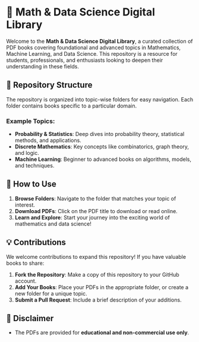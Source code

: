 # 📘 Math & Data Science Digital Library

Welcome to the **Math & Data Science Digital Library**, a curated collection of PDF books covering foundational and advanced topics in Mathematics, Machine Learning, and Data Science. This repository is a resource for students, professionals, and enthusiasts looking to deepen their understanding in these fields.

## 📂 Repository Structure

The repository is organized into topic-wise folders for easy navigation. Each folder contains books specific to a particular domain.


### Example Topics:
- **Probability & Statistics**: Deep dives into probability theory, statistical methods, and applications.
- **Discrete Mathematics**: Key concepts like combinatorics, graph theory, and logic.
- **Machine Learning**: Beginner to advanced books on algorithms, models, and techniques.

## 🚀 How to Use

1. **Browse Folders**: Navigate to the folder that matches your topic of interest.
2. **Download PDFs**: Click on the PDF title to download or read online.
3. **Learn and Explore**: Start your journey into the exciting world of mathematics and data science!

## 💡 Contributions

We welcome contributions to expand this repository! If you have valuable books to share:
1. **Fork the Repository**: Make a copy of this repository to your GitHub account.
2. **Add Your Books**: Place your PDFs in the appropriate folder, or create a new folder for a unique topic.
3. **Submit a Pull Request**: Include a brief description of your additions.

## 📄 Disclaimer

- The PDFs are provided for **educational and non-commercial use only**.





